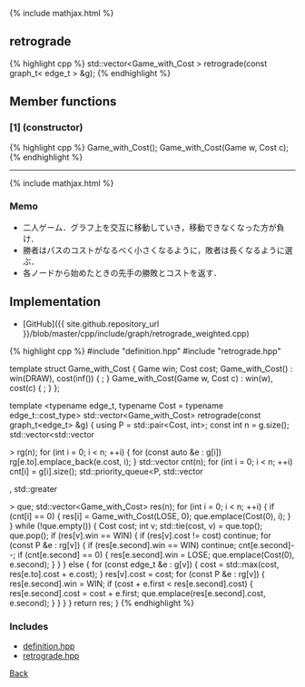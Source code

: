 {% include mathjax.html %}

## retrograde

{% highlight cpp %}
std::vector<Game_with_Cost<Cost> > retrograde(const graph_t< edge_t > &g);
{% endhighlight %}

## Member functions

### [1] (constructor)
{% highlight cpp %}
Game_with_Cost();
Game_with_Cost(Game w, Cost c);
{% endhighlight %}


---------------------------------------

{% include mathjax.html %}

### Memo

- 二人ゲーム．グラフ上を交互に移動していき，移動できなくなった方が負け．
- 勝者はパスのコストがなるべく小さくなるように，敗者は長くなるように選ぶ．
- 各ノードから始めたときの先手の勝敗とコストを返す．

## Implementation

- [GitHub]({{ site.github.repository_url }}/blob/master/cpp/include/graph/retrograde_weighted.cpp)

{% highlight cpp %}
#include "definition.hpp"
#include "retrograde.hpp"

template <typename Cost> struct Game_with_Cost {
  Game win;
  Cost cost;
  Game_with_Cost() : win(DRAW), cost(inf<Cost>()) { ; }
  Game_with_Cost(Game w, Cost c) : win(w), cost(c) { ; }
};

template <typename edge_t, typename Cost = typename edge_t::cost_type>
std::vector<Game_with_Cost<Cost>> retrograde(const graph_t<edge_t> &g) {
  using P = std::pair<Cost, int>;
  const int n = g.size();
  std::vector<std::vector<P>> rg(n);
  for (int i = 0; i < n; ++i) {
    for (const auto &e : g[i]) rg[e.to].emplace_back(e.cost, i);
  }
  std::vector<int> cnt(n);
  for (int i = 0; i < n; ++i) cnt[i] = g[i].size();
  std::priority_queue<P, std::vector<P>, std::greater<P>> que;
  std::vector<Game_with_Cost<Cost>> res(n);
  for (int i = 0; i < n; ++i) {
    if (cnt[i] == 0) {
      res[i] = Game_with_Cost<Cost>(LOSE, 0);
      que.emplace(Cost(0), i);
    }
  }
  while (!que.empty()) {
    Cost cost;
    int v;
    std::tie(cost, v) = que.top();
    que.pop();
    if (res[v].win == WIN) {
      if (res[v].cost != cost) continue;
      for (const P &e : rg[v]) {
        if (res[e.second].win == WIN) continue;
        cnt[e.second]--;
        if (cnt[e.second] == 0) {
          res[e.second].win = LOSE;
          que.emplace(Cost(0), e.second);
        }
      }
    }
    else {
      for (const edge_t &e : g[v]) {
        cost = std::max(cost, res[e.to].cost + e.cost);
      }
      res[v].cost = cost;
      for (const P &e : rg[v]) {
        res[e.second].win = WIN;
        if (cost + e.first < res[e.second].cost) {
          res[e.second].cost = cost + e.first;
          que.emplace(res[e.second].cost, e.second);
        }
      }
    }
  }
  return res;
}
{% endhighlight %}

### Includes

- [definition.hpp](definition)
- [retrograde.hpp](retrograde)

[Back](../..)
